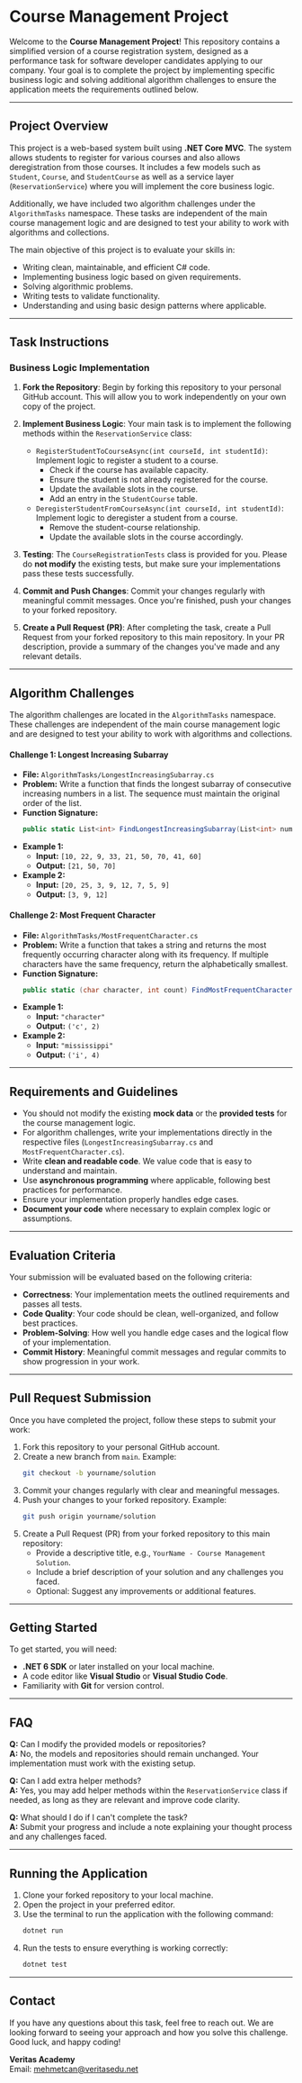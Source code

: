 
# Course Management Project

Welcome to the **Course Management Project**! This repository contains a simplified version of a course registration system, designed as a performance task for software developer candidates applying to our company. Your goal is to complete the project by implementing specific business logic and solving additional algorithm challenges to ensure the application meets the requirements outlined below.

---

## **Project Overview**

This project is a web-based system built using **.NET Core MVC**. The system allows students to register for various courses and also allows deregistration from those courses. It includes a few models such as `Student`, `Course`, and `StudentCourse` as well as a service layer (`ReservationService`) where you will implement the core business logic.

Additionally, we have included two algorithm challenges under the `AlgorithmTasks` namespace. These tasks are independent of the main course management logic and are designed to test your ability to work with algorithms and collections.

The main objective of this project is to evaluate your skills in:
- Writing clean, maintainable, and efficient C# code.
- Implementing business logic based on given requirements.
- Solving algorithmic problems.
- Writing tests to validate functionality.
- Understanding and using basic design patterns where applicable.

---

## **Task Instructions**

### **Business Logic Implementation**
1. **Fork the Repository**: Begin by forking this repository to your personal GitHub account. This will allow you to work independently on your own copy of the project.

2. **Implement Business Logic**: Your main task is to implement the following methods within the `ReservationService` class:
   - `RegisterStudentToCourseAsync(int courseId, int studentId)`: Implement logic to register a student to a course.
     - Check if the course has available capacity.
     - Ensure the student is not already registered for the course.
     - Update the available slots in the course.
     - Add an entry in the `StudentCourse` table.
   - `DeregisterStudentFromCourseAsync(int courseId, int studentId)`: Implement logic to deregister a student from a course.
     - Remove the student-course relationship.
     - Update the available slots in the course accordingly.

3. **Testing**: The `CourseRegistrationTests` class is provided for you. Please do **not modify** the existing tests, but make sure your implementations pass these tests successfully.

4. **Commit and Push Changes**: Commit your changes regularly with meaningful commit messages. Once you're finished, push your changes to your forked repository.

5. **Create a Pull Request (PR)**: After completing the task, create a Pull Request from your forked repository to this main repository. In your PR description, provide a summary of the changes you've made and any relevant details.

---

## **Algorithm Challenges**
The algorithm challenges are located in the `AlgorithmTasks` namespace. These challenges are independent of the main course management logic and are designed to test your ability to work with algorithms and collections.

#### **Challenge 1: Longest Increasing Subarray**
- **File:** `AlgorithmTasks/LongestIncreasingSubarray.cs`
- **Problem:** Write a function that finds the longest subarray of consecutive increasing numbers in a list. The sequence must maintain the original order of the list.
- **Function Signature:**
  ```csharp
  public static List<int> FindLongestIncreasingSubarray(List<int> numbers)
  ```
- **Example 1:**
  - **Input:** `[10, 22, 9, 33, 21, 50, 70, 41, 60]`
  - **Output:** `[21, 50, 70]`
- **Example 2:**
  - **Input:** `[20, 25, 3, 9, 12, 7, 5, 9]`
  - **Output:** `[3, 9, 12]`

#### **Challenge 2: Most Frequent Character**
- **File:** `AlgorithmTasks/MostFrequentCharacter.cs`
- **Problem:** Write a function that takes a string and returns the most frequently occurring character along with its frequency. If multiple characters have the same frequency, return the alphabetically smallest.
- **Function Signature:**
  ```csharp
  public static (char character, int count) FindMostFrequentCharacter(string input)
  ```
- **Example 1:**
  - **Input:** `"character"`
  - **Output:** `('c', 2)`
- **Example 2:**
  - **Input:** `"mississippi"`
  - **Output:** `('i', 4)`

---

## **Requirements and Guidelines**

- You should not modify the existing **mock data** or the **provided tests** for the course management logic.
- For algorithm challenges, write your implementations directly in the respective files (`LongestIncreasingSubarray.cs` and `MostFrequentCharacter.cs`).
- Write **clean and readable code**. We value code that is easy to understand and maintain.
- Use **asynchronous programming** where applicable, following best practices for performance.
- Ensure your implementation properly handles edge cases.
- **Document your code** where necessary to explain complex logic or assumptions.

---

## **Evaluation Criteria**

Your submission will be evaluated based on the following criteria:
- **Correctness**: Your implementation meets the outlined requirements and passes all tests.
- **Code Quality**: Your code should be clean, well-organized, and follow best practices.
- **Problem-Solving**: How well you handle edge cases and the logical flow of your implementation.
- **Commit History**: Meaningful commit messages and regular commits to show progression in your work.

---
## **Pull Request Submission**

Once you have completed the project, follow these steps to submit your work:
1. Fork this repository to your personal GitHub account.
2. Create a new branch from `main`. Example:
   ```bash
   git checkout -b yourname/solution
   ```
3. Commit your changes regularly with clear and meaningful messages.
4. Push your changes to your forked repository. Example:
   ```bash
   git push origin yourname/solution
   ```
5. Create a Pull Request (PR) from your forked repository to this main repository:
   - Provide a descriptive title, e.g., `YourName - Course Management Solution`.
   - Include a brief description of your solution and any challenges you faced.
   - Optional: Suggest any improvements or additional features.

---

## **Getting Started**

To get started, you will need:
- **.NET 6 SDK** or later installed on your local machine.
- A code editor like **Visual Studio** or **Visual Studio Code**.
- Familiarity with **Git** for version control.

---

## **FAQ**

**Q:** Can I modify the provided models or repositories?  
**A:** No, the models and repositories should remain unchanged. Your implementation must work with the existing setup.

**Q:** Can I add extra helper methods?  
**A:** Yes, you may add helper methods within the `ReservationService` class if needed, as long as they are relevant and improve code clarity.

**Q:** What should I do if I can't complete the task?  
**A:** Submit your progress and include a note explaining your thought process and any challenges faced.

---

## **Running the Application**

1. Clone your forked repository to your local machine.
2. Open the project in your preferred editor.
3. Use the terminal to run the application with the following command:
   ```bash
   dotnet run
   ```
4. Run the tests to ensure everything is working correctly:
   ```bash
   dotnet test
   ```

---

## **Contact**

If you have any questions about this task, feel free to reach out. We are looking forward to seeing your approach and how you solve this challenge. Good luck, and happy coding!

**Veritas Academy**  
Email: mehmetcan@veritasedu.net
